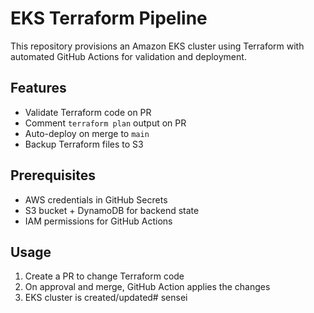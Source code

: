 # EKS Terraform Pipeline

This repository provisions an Amazon EKS cluster using Terraform with automated GitHub Actions for validation and deployment.

## Features
- Validate Terraform code on PR
- Comment `terraform plan` output on PR
- Auto-deploy on merge to `main`
- Backup Terraform files to S3

## Prerequisites
- AWS credentials in GitHub Secrets
- S3 bucket + DynamoDB for backend state
- IAM permissions for GitHub Actions

## Usage
1. Create a PR to change Terraform code
2. On approval and merge, GitHub Action applies the changes
3. EKS cluster is created/updated# sensei
